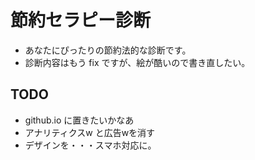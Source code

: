 # 節約セラピー診断

* あなたにぴったりの節約法的な診断です。
* 診断内容はもう fix ですが、絵が酷いので書き直したい。

## TODO
* github.io に置きたいかなあ
* アナリティクスw と広告wを消す
* デザインを・・・スマホ対応に。
